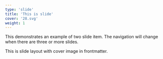 ```yaml
---
type: 'slide'
title: 'This is slide'
cover: '28.svg'
weight: 1
---
```


This demonstrates an example of two slide item. The navigation will change when there are three or more slides.

This is slide layout with cover image in frontmatter.